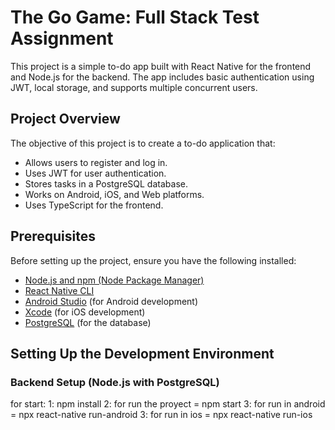 # The Go Game: Full Stack Test Assignment

This project is a simple to-do app built with React Native for the frontend and Node.js for the backend. The app includes basic authentication using JWT, local storage, and supports multiple concurrent users.

## Project Overview

The objective of this project is to create a to-do application that:
- Allows users to register and log in.
- Uses JWT for user authentication.
- Stores tasks in a PostgreSQL database.
- Works on Android, iOS, and Web platforms.
- Uses TypeScript for the frontend.

## Prerequisites

Before setting up the project, ensure you have the following installed:
- [Node.js and npm (Node Package Manager)](https://nodejs.org/)
- [React Native CLI](https://reactnative.dev/docs/environment-setup)
- [Android Studio](https://developer.android.com/studio) (for Android development)
- [Xcode](https://developer.apple.com/xcode/) (for iOS development)
- [PostgreSQL](https://www.postgresql.org/) (for the database)

## Setting Up the Development Environment

### Backend Setup (Node.js with PostgreSQL)

for start:
1: npm install
2: for run the proyect = npm start
3: for run in android = npx react-native run-android
3: for run in ios = npx react-native run-ios
